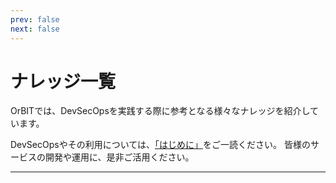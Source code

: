 ```yaml
---
prev: false
next: false
---
```


# ナレッジ一覧
OrBITでは、DevSecOpsを実践する際に参考となる様々なナレッジを紹介しています。

DevSecOpsやその利用については、[「はじめに」](/knowledge/introduction.html)をご一読ください。
皆様のサービスの開発や運用に、是非ご活用ください。

---

<AppKnowledgeList />